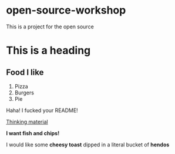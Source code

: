 # open-source-workshop

This is a project for the open source

# This is a heading
## Food I like
1. Pizza
2. Burgers
3. Pie



Haha! I fucked your README!

[Thinking material](ideas.md)


**I want fish and chips!**

I would like some **cheesy toast** dipped in a literal bucket of **hendos**
